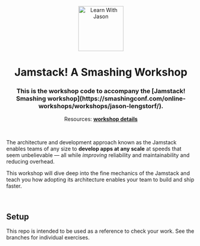 <p align="center">
  <a href="https://www.learnwithjason.dev">
    <img src="https://res.cloudinary.com/jlengstorf/image/upload/q_auto,f_auto,w_240/v1579281727/lwj/learnwithjason.png" alt="Learn With Jason" width="120" />
  </a>
</p>
<h1 align="center">
  Jamstack! A Smashing Workshop
</h1>
<h3 align="center">
  This is the workshop code to accompany the [Jamstack! Smashing workshop](https://smashingconf.com/online-workshops/workshops/jason-lengstorf/).
</h3>
<p align="center">
  Resources: 
  <a href="https://smashingconf.com/online-workshops/workshops/jason-lengstorf/"><strong>workshop details</strong></a>
</p>

&nbsp;

The architecture and development approach known as the Jamstack enables teams of any size to **develop apps at any scale** at speeds that seem unbelievable — all while _improving_ reliability and maintainability and reducing overhead.

This workshop will dive deep into the fine mechanics of the Jamstack and teach you how adopting its architecture enables your team to build and ship faster.

&nbsp;

## Setup

This repo is intended to be used as a reference to check your work. See the branches for individual exercises.
